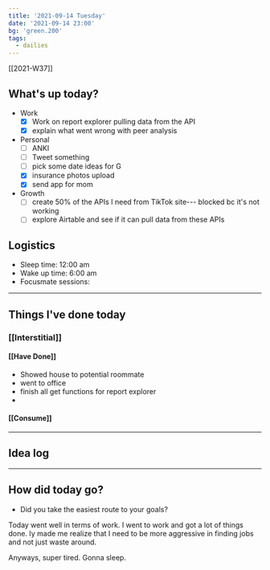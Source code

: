 ```yaml
---
title: '2021-09-14 Tuesday'
date: '2021-09-14 23:00'
bg: 'green.200' 
tags:
  - dailies
---
```


[[2021-W37]]
## What's up today?
- Work
	-  [x] Work on report explorer pulling data from the API
	-  [x] explain what went wrong with peer analysis
- Personal
	- [ ] ANKI
	- [ ] Tweet something
	- [ ] pick some date ideas for G
	- [x] insurance photos upload
	- [x] send app for mom

- Growth
	- [ ] create 50% of the APIs I need from TikTok site--- blocked bc it's not working
	- [ ] explore Airtable and see if it can pull data from these APIs

## Logistics
- Sleep time: 12:00 am
- Wake up time: 6:00 am
- Focusmate sessions: 

___________________________
## Things I've done today

### [[Interstitial]]

#### [[Have Done]]
- Showed house to potential roommate
- went to office
- finish all get functions for report explorer
- 

#### [[Consume]]

___________________________

## Idea log

___________________________
## How did today go?
- Did you take the easiest route to your goals?

Today went well in terms of work. I went to work and got a lot of things done. Iy made me realize that I need to be more aggressive in finding jobs and not just waste around.

Anyways, super tired. Gonna sleep.
